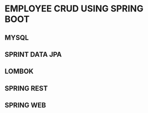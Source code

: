 # EMPLOYEE CRUD USING SPRING BOOT

## MYSQL
## SPRINT DATA JPA
## LOMBOK
## SPRING REST
## SPRING WEB
